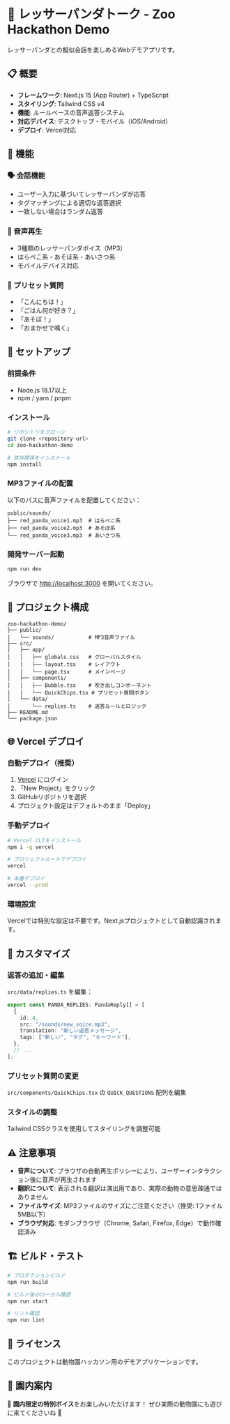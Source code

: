 # 🐼 レッサーパンダトーク - Zoo Hackathon Demo

レッサーパンダとの擬似会話を楽しめるWebデモアプリです。

## 📋 概要

- **フレームワーク**: Next.js 15 (App Router) + TypeScript
- **スタイリング**: Tailwind CSS v4
- **機能**: ルールベースの音声返答システム
- **対応デバイス**: デスクトップ・モバイル（iOS/Android）
- **デプロイ**: Vercel対応

## 🎯 機能

### 🗣️ 会話機能
- ユーザー入力に基づいてレッサーパンダが応答
- タグマッチングによる適切な返答選択
- 一致しない場合はランダム返答

### 🎵 音声再生
- 3種類のレッサーパンダボイス（MP3）
- はらぺこ系・あそぼ系・あいさつ系
- モバイルデバイス対応

### 💬 プリセット質問
- 「こんにちは！」
- 「ごはん何が好き？」
- 「あそぼ！」
- 「おまかせで鳴く」

## 🚀 セットアップ

### 前提条件
- Node.js 18.17以上
- npm / yarn / pnpm

### インストール

```bash
# リポジトリをクローン
git clone <repository-url>
cd zoo-hackathon-demo

# 依存関係をインストール
npm install
```

### MP3ファイルの配置

以下のパスに音声ファイルを配置してください：

```
public/sounds/
├── red_panda_voice1.mp3  # はらぺこ系
├── red_panda_voice2.mp3  # あそぼ系
└── red_panda_voice3.mp3  # あいさつ系
```

### 開発サーバー起動

```bash
npm run dev
```

ブラウザで [http://localhost:3000](http://localhost:3000) を開いてください。

## 📁 プロジェクト構成

```
zoo-hackathon-demo/
├── public/
│   └── sounds/           # MP3音声ファイル
├── src/
│   ├── app/
│   │   ├── globals.css   # グローバルスタイル
│   │   ├── layout.tsx    # レイアウト
│   │   └── page.tsx      # メインページ
│   ├── components/
│   │   ├── Bubble.tsx    # 吹き出しコンポーネント
│   │   └── QuickChips.tsx # プリセット質問ボタン
│   └── data/
│       └── replies.ts    # 返答ルールとロジック
├── README.md
└── package.json
```

## 🌐 Vercel デプロイ

### 自動デプロイ（推奨）

1. [Vercel](https://vercel.com) にログイン
2. 「New Project」をクリック
3. GitHubリポジトリを選択
4. プロジェクト設定はデフォルトのまま「Deploy」

### 手動デプロイ

```bash
# Vercel CLIをインストール
npm i -g vercel

# プロジェクトルートでデプロイ
vercel

# 本番デプロイ
vercel --prod
```

### 環境設定

Vercelでは特別な設定は不要です。Next.jsプロジェクトとして自動認識されます。

## 🔧 カスタマイズ

### 返答の追加・編集

`src/data/replies.ts` を編集：

```typescript
export const PANDA_REPLIES: PandaReply[] = [
  {
    id: 4,
    src: "/sounds/new_voice.mp3",
    translation: "新しい返答メッセージ",
    tags: ["新しい", "タグ", "キーワード"],
  },
  // ...
];
```

### プリセット質問の変更

`src/components/QuickChips.tsx` の `QUICK_QUESTIONS` 配列を編集

### スタイルの調整

Tailwind CSSクラスを使用してスタイリングを調整可能

## ⚠️ 注意事項

- **音声について**: ブラウザの自動再生ポリシーにより、ユーザーインタラクション後に音声が再生されます
- **翻訳について**: 表示される翻訳は演出用であり、実際の動物の意思疎通ではありません
- **ファイルサイズ**: MP3ファイルのサイズにご注意ください（推奨: 1ファイル5MB以下）
- **ブラウザ対応**: モダンブラウザ（Chrome, Safari, Firefox, Edge）で動作確認済み

## 🏗️ ビルド・テスト

```bash
# プロダクションビルド
npm run build

# ビルド後のローカル確認
npm run start

# リント確認
npm run lint
```

## 📄 ライセンス

このプロジェクトは動物園ハッカソン用のデモアプリケーションです。

## 🎪 園内案内

🎵 **園内限定の特別ボイス**をお楽しみいただけます！
ぜひ実際の動物園にも遊びに来てくださいね 🐾
